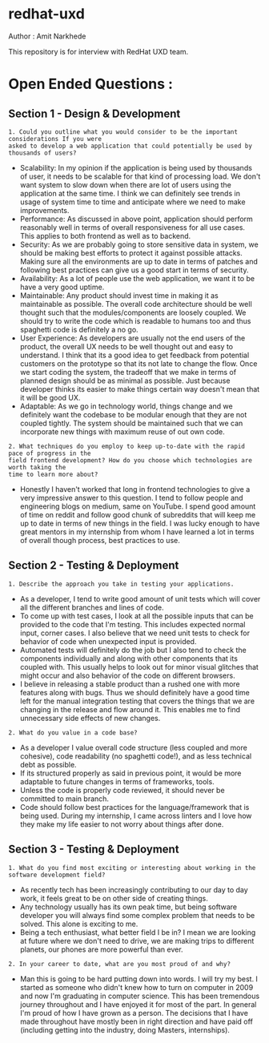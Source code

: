 # redhat-uxd

Author : Amit Narkhede

This repository is for interview with RedHat UXD team.

# Open Ended Questions :

## Section 1 - Design & Development

```
1. Could you outline what you would consider to be the important considerations If you were
asked to develop a web application that could potentially be used by thousands of users?
```
- Scalability: In my opinion if the application is being used by thousands of user, it needs to be scalable for that kind of processing load. We don't want system to slow down when there are lot of users using the application at the same time. I think we can definitely see trends in usage of system time to time and anticipate where we need to make improvements.
- Performance: As discussed in above point, application should perform reasonably well in terms of overall responsiveness for all use cases. This applies to both frontend as well as to backend.
- Security: As we are probably going to store sensitive data in system, we should be making best efforts to protect it against possible attacks. Making sure all the environments are up to date in terms of patches and following best practices can give us a good start in terms of security.
- Availability: As a lot of people use the web application, we want it to be have a very good uptime.
- Maintainable: Any product should invest time in making it as maintainable as possible. The overall code architecture should be well thought such that the modules/components are loosely coupled. We should try to write the code which is readable to humans too and thus spaghetti code is definitely a no go.
- User Experience: As developers are usually not the end users of the product, the overall UX needs to be well thought out and easy to understand. I think that its a good idea to get feedback from potential customers on the prototype so that its not late to change the flow. Once we start coding the system, the tradeoff that we make in terms of planned design should be as minimal as possible. Just because developer thinks its easier to make things certain way doesn't mean that it will be good UX.
- Adaptable: As we go in technology world, things change and we definitely want the codebase to be modular enough that they are not coupled tightly. The system should be maintained such that we can incorporate new things with maximum reuse of out own code.

```
2. What techniques do you employ to keep up-to-date with the rapid pace of progress in the
field frontend development? How do you choose which technologies are worth taking the
time to learn more about?
```

- Honestly I haven't worked that long in frontend technologies to give a very impressive answer to this question. I tend to follow people and engineering blogs on medium, same on YouTube. I spend good amount of time on reddit and follow good chunk of subreddits that will keep me up to date in terms of new things in the field. I was lucky enough to have great mentors in my internship from whom I have learned a lot in terms of overall though process, best practices to use.

## Section 2 - Testing & Deployment

```
1. Describe the approach you take in testing your applications.
```

- As a developer, I tend to write good amount of unit tests which will cover all the different branches and lines of code.
- To come up with test cases, I look at all the possible inputs that can be provided to the code that I'm testing. This includes expected normal input, corner cases. I also believe that we need unit tests to check for behavior of code when unexpected input is provided.
- Automated tests will definitely do the job but I also tend to check the components individually and along with other components that its coupled with. This usually helps to look out for minor visual glitches that might occur and also behavior of the code on different browsers.
- I believe in releasing a stable product than a rushed one with more features along with bugs. Thus we should definitely have a good time left for the manual integration testing that covers the things that we are changing in the release and flow around it. This enables me to find unnecessary side effects of new changes.


```
2. What do you value in a code base?
```

- As a developer I value overall code structure (less coupled and more cohesive), code readability (no spaghetti code!), and as less technical debt as possible.
- If its structured properly as said in previous point, it would be more adaptable to future changes in terms of frameworks, tools.
- Unless the code is properly code reviewed, it should never be committed to main branch.
- Code should follow best practices for the language/framework that is being used. During my internship, I came across linters and I love how they make my life easier to not worry about things after done.

## Section 3 - Testing & Deployment
```
1. What do you find most exciting or interesting about working in the software development field?
```

- As recently tech has been increasingly contributing to our day to day work, it feels great to be on other side of creating things.
- Any technology usually has its own peak time, but being software developer you will always find some complex problem that needs to be solved. This alone is exciting to me.
- Being a tech enthusiast, what better field I be in? I mean we are looking at future where we don't need to drive, we are making trips to different planets, our phones are more powerful than ever.

```
2. In your career to date, what are you most proud of and why?
```

- Man this is going to be hard putting down into words. I will try my best. I started as someone who didn't knew how to turn on computer in 2009 and now I'm graduating in computer science. This has been tremendous journey throughout and I have enjoyed it for most of the part. In general I'm proud of how I have grown as a person. The decisions that I have made throughout have mostly been in right direction and have paid off (including getting into the industry, doing Masters, internships).
